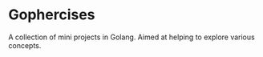 # Gophercises
A collection of mini projects in Golang. Aimed at helping to explore various concepts. 

